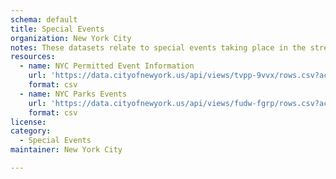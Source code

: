 ```yaml
---
schema: default
title: Special Events
organization: New York City
notes: These datasets relate to special events taking place in the streets and parks of NYC
resources:
  - name: NYC Permitted Event Information
    url: 'https://data.cityofnewyork.us/api/views/tvpp-9vvx/rows.csv?accessType=DOWNLOAD&bom=true&format=true'
    format: csv
  - name: NYC Parks Events
    url: 'https://data.cityofnewyork.us/api/views/fudw-fgrp/rows.csv?accessType=DOWNLOAD&bom=true&format=true'
    format: csv
license:
category:
  - Special Events
maintainer: New York City

---
```

